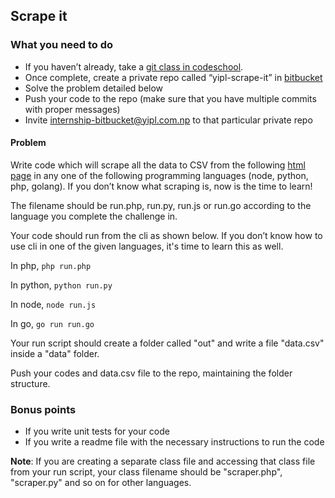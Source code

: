 ## Scrape it

### What you need to do

* If you haven’t already, take a [git class in codeschool](https://www.codeschool.com/courses/try-git).
* Once complete, create a private repo called “yipl-scrape-it” in [bitbucket](https://bitbucket.org)
* Solve the problem detailed below
* Push your code to the repo (make sure that you have multiple commits with proper messages) 
* Invite internship-bitbucket@yipl.com.np to that particular private repo

#### Problem

Write code which will scrape all the data to CSV from the following [html page](https://cdn.rawgit.com/younginnovations/internship-challenges/master/data-analysis/scrape-it/exampledata.html) in any one of the following programming languages (node, python, php, golang). If you don’t know what scraping is, now is the time to learn! 

The filename should be run.php, run.py, run.js or run.go according to the language you complete the challenge in. 

Your code should run from the cli as shown below. If you don’t know how to use cli in one of the given languages, it's time to learn this as well. 

In php, 
`php run.php`

In python, 
`python run.py`

In node,
`node run.js`

In go,
`go run run.go`

Your run script should create a folder called "out" and write a file "data.csv" inside a "data" folder.

Push your codes and data.csv file to the repo, maintaining the folder structure.

### Bonus points

* If you write unit tests for your code
* If you write a readme file with the necessary instructions to run the code

**Note**: If you are creating a separate class file and accessing that class file from your run script, your class filename should be "scraper.php", "scraper.py" and so on for other languages. 


